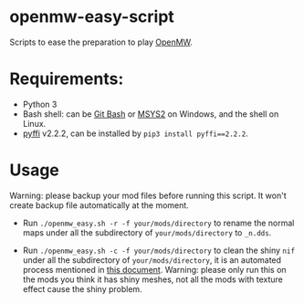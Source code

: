 # openmw-easy-script
Scripts to ease the preparation to play [OpenMW](https://openmw.org/en/).

# Requirements:

* Python 3
* Bash shell: can be [Git Bash](https://gitforwindows.org/) or [MSYS2](https://www.msys2.org/) on Windows, and the shell on Linux.
* [pyffi](https://github.com/niftools/pyffi) v2.2.2, can be installed by `pip3 install pyffi==2.2.2`.

# Usage

Warning: please backup your mod files before running this script. It won't create backup file automatically at the moment.

* Run `./openmw_easy.sh -r -f your/mods/directory` to rename the normal maps under all the subdirectory of `your/mods/directory` to `_n.dds`. 

* Run `./openmw_easy.sh -c -f your/mods/directory` to clean the shiny `nif` under all the subdirectory of `your/mods/directory`, it is an automated process mentioned in [this document](https://openmw.readthedocs.io/en/openmw-0.41.0/openmw-mods/convert_bump_mapped_mods.html). Warning: please only run this on the mods you think it has shiny meshes, not all the mods with texture effect cause the shiny problem.
